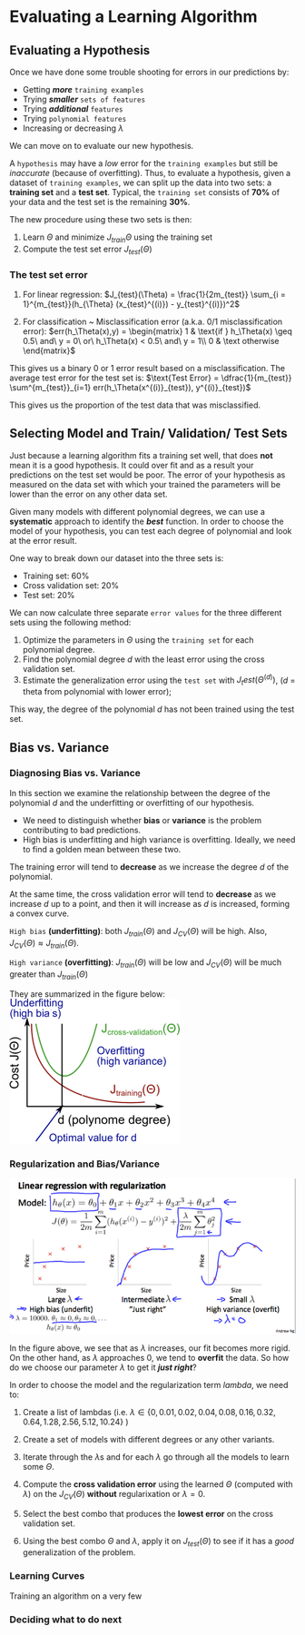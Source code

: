 # Evaluating a Learning Algorithm
## Evaluating a Hypothesis
Once we have done some trouble shooting for errors in our predictions by:
-   Getting ***more*** `training examples`
-   Trying ***smaller*** `sets of features`
-   Trying ***additional*** `features`
-   Trying `polynomial features`
-   Increasing or decreasing $\lambda$

We can move on to evaluate our new hypothesis.

A `hypothesis` may have a *low* error for the `training examples` but still be *inaccurate* (because of overfitting). Thus, to evaluate a hypothesis, given a dataset of `training examples`, we can split up the data into two sets: a **training set** and a **test set**. Typical, the `training set` consists of **70%** of your data and the test set is the remaining **30%**.

The new procedure using these two sets is then:
1.  Learn $\Theta$ and minimize $J_{train}{\Theta}$ using the training set
2.  Compute the test set error $J_{test}(\Theta)$

### The test set error
1.  For linear regression: $J_{test}(\Theta) = \frac{1}{2m_{test}} \sum_{i = 1}^{m_{test}}(h_{\Theta} (x_{test}^{(i)}) - y_{test}^{(i)})^2$

2.  For classification ~ Misclassification error (a.k.a. 0/1 misclassification error):
$err(h_\Theta(x),y) = \begin{matrix} 1 & \text{if } h_\Theta(x) \geq 0.5\ and\ y = 0\ or\ h_\Theta(x) < 0.5\ and\ y = 1\\ 0 & \text otherwise \end{matrix}$

This gives us a binary 0 or 1 error result based on a misclassification. The average test error for the test set is:
$\text{Test Error} = \dfrac{1}{m_{test}} \sum^{m_{test}}_{i=1} err(h_\Theta(x^{(i)}_{test}), y^{(i)}_{test})$

This gives us the proportion of the test data that was misclassified.

## Selecting Model and Train/ Validation/ Test Sets
Just because a learning algorithm fits a training set well, that does **not** mean it is a good hypothesis.
It could over fit and as a result your predictions on the test set would be poor. The error of your hypothesis as measured on the data set with which your trained the parameters will be lower than the error on any other data set.

Given many models with different polynomial degrees, we can use a **systematic** approach to identify the ***best*** function. In order to choose the model of your hypothesis, you can test each degree of polynomial and look at the error result.

One way to break down our dataset into the three sets is:
-   Training set: 60%
-   Cross validation set: 20%
-   Test set: 20%

We can now calculate three separate `error values` for the three different sets using the following method:
1.  Optimize the parameters in $\Theta$ using the `training set` for each polynomial degree.
2.  Find the polynomial degree $d$ with the least error using the cross validation set.
3.  Estimate the generalization error using the `test set` with $J_test(\Theta^{(d)})$, ($d$ = theta from polynomial with lower error);

This way, the degree of the polynomial $d$ has not been trained using the test set.

## Bias vs. Variance
### Diagnosing Bias vs. Variance
In this section we examine the relationship between the degree of the polynomial $d$ and the underfitting or overfitting of our hypothesis.
-   We need to distinguish whether **bias** or **variance** is the problem contributing to bad predictions.
-   High bias is underfitting and high variance is overfitting. Ideally, we need to find a golden mean between these two.

The training error will tend to **decrease** as we increase the degree $d$ of the polynomial.

At the same time, the cross validation error will tend to **decrease** as we increase $d$ up to a point, and then it will increase as $d$ is increased, forming a convex curve.

`High bias` **(underfitting)**: both $J_{train}(\Theta)$ and $J_{CV}(\Theta)$ will be high. Also, $J_{CV}(\Theta) \approx J_{train}(\Theta)$.

`High variance` **(overfitting)**: $J_{train}(\Theta)$ will be low and $J_{CV}(\Theta)$ will be much greater than $J_{train}(\Theta)$

They are summarized in the figure below:
![Bias and Variance](/image/w6-1-1.png)

### Regularization and Bias/Variance
![Linear Regression with Regularization](/image/w6-1-2.png)

In the figure above, we see that as $\lambda$ increases, our fit becomes more rigid.
On the other hand, as $\lambda$ approaches $0$, we tend to **overfit** the data.
So how do we choose our parameter $\lambda$ to get it ***just right***?

In order to choose the model and the regularization term $lambda$, we need to:
1.  Create a list of lambdas (i.e. $\lambda \in \{ 0, 0.01, 0.02, 0.04, 0.08, 0.16, 0.32, 0.64, 1.28, 2.56, 5.12, 10.24 \}$  )  

2.  Create a set of models with different degrees or any other variants.

3.  Iterate through the $\lambda$s and for each $\lambda$ go through all the models to learn some $\Theta$.

4.  Compute the **cross validation error** using the learned $\Theta$  (computed with $\lambda$) on the $J_{CV}(\Theta)$ **without** regularixation or $\lambda = 0$.

5.  Select the best combo that produces the **lowest error** on the cross validation set.

6.  Using the best combo $\Theta$ and $\lambda$, apply it on $J_{test}(\Theta)$ to see if it has a *good* generalization of the problem.

### Learning Curves
Training an algorithm on a very few

### Deciding what to do next
